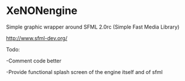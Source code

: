 XeNONengine
===========

Simple graphic wrapper around SFML 2.0rc (Simple Fast Media Library)

http://www.sfml-dev.org/

Todo:

-Comment code better

-Provide functional splash screen of the engine itself and of sfml
